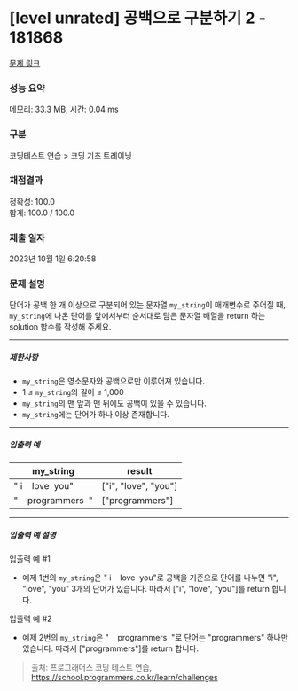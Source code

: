 # [level unrated] 공백으로 구분하기 2 - 181868 

[문제 링크](https://school.programmers.co.kr/learn/courses/30/lessons/181868) 

### 성능 요약

메모리: 33.3 MB, 시간: 0.04 ms

### 구분

코딩테스트 연습 > 코딩 기초 트레이닝

### 채점결과

정확성: 100.0<br/>합계: 100.0 / 100.0

### 제출 일자

2023년 10월 1일 6:20:58

### 문제 설명

<p>단어가 공백 한 개 이상으로 구분되어 있는 문자열 <code>my_string</code>이 매개변수로 주어질 때, <code>my_string</code>에 나온 단어를 앞에서부터 순서대로 담은 문자열 배열을 return 하는 solution 함수를 작성해 주세요.</p>

<hr>

<h5>제한사항</h5>

<ul>
<li><code>my_string</code>은 영소문자와 공백으로만 이루어져 있습니다.</li>
<li>1 ≤ <code>my_string</code>의 길이 ≤ 1,000</li>
<li><code>my_string</code>의 맨 앞과 맨 뒤에도 공백이 있을 수 있습니다.</li>
<li><code>my_string</code>에는 단어가 하나 이상 존재합니다.</li>
</ul>

<hr>

<h5>입출력 예</h5>
<table class="table">
        <thead><tr>
<th>my_string</th>
<th>result</th>
</tr>
</thead>
        <tbody><tr>
<td>"&nbsp;i&nbsp;&nbsp;&nbsp;&nbsp;love&nbsp;&nbsp;you"</td>
<td>["i", "love", "you"]</td>
</tr>
<tr>
<td>"&nbsp;&nbsp;&nbsp;&nbsp;programmers&nbsp;&nbsp;"</td>
<td>["programmers"]</td>
</tr>
</tbody>
      </table>
<hr>

<h5>입출력 예 설명</h5>

<p>입출력 예 #1</p>

<ul>
<li>예제 1번의 <code>my_string</code>은 "&nbsp;i&nbsp;&nbsp;&nbsp;&nbsp;love&nbsp;&nbsp;you"로 공백을 기준으로 단어를 나누면 "i", "love", "you" 3개의 단어가 있습니다. 따라서 ["i", "love", "you"]를 return 합니다.</li>
</ul>

<p>입출력 예 #2</p>

<ul>
<li>예제 2번의 <code>my_string</code>은 "&nbsp;&nbsp;&nbsp;&nbsp;programmers&nbsp;&nbsp;"로 단어는 "programmers" 하나만 있습니다. 따라서 ["programmers"]를 return 합니다.</li>
</ul>


> 출처: 프로그래머스 코딩 테스트 연습, https://school.programmers.co.kr/learn/challenges